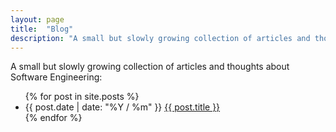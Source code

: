 ```yaml
---
layout: page
title:  "Blog"
description: "A small but slowly growing collection of articles and thoughts about Software Engineering"
---
```


A small but slowly growing collection of articles and thoughts about Software Engineering:

<ul class="posts">
	{% for post in site.posts %}
	  	<li><span class="post-published-date">{{ post.date | date: "%Y / %m" }}</span> <a href="{{ post.url }}">{{ post.title }}</a></li>
	{% endfor %}
</ul>